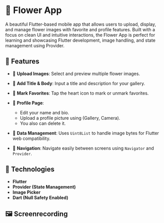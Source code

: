 # 🌸 Flower App

A beautiful Flutter-based mobile app that allows users to upload, display, and manage flower images with favorite and profile features. Built with a focus on clean UI and intuitive interactions, the Flower App is perfect for learning and showcasing Flutter development, image handling, and state management using Provider.

## 📱 Features

- 🌼 **Upload Images**: Select and preview multiple flower images.
- 📝 **Add Title & Body**: Input a title and description for your gallery.
- 🧡 **Mark Favorites**: Tap the heart icon to mark or unmark favorites.
- 👤 **Profile Page**:
  - Edit your name and bio.
  - Upload a profile picture using (Gallery, Camera).
  - You also can delete it.
  
- 💾 **Data Management**: Uses `Uint8List` to handle image bytes for Flutter web compatibility.
- 🧭 **Navigation**: Navigate easily between screens using `Navigator` and `Provider`.

## 🔧 Technologies

- **Flutter**
- **Provider (State Management)**
- **Image Picker**
- **Dart (Null Safety Enabled)**

## 🖼️ Screenrecording





